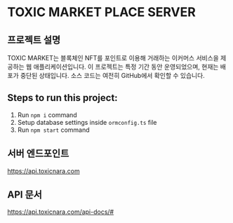 # TOXIC MARKET PLACE SERVER

## 프로젝트 설명

TOXIC MARKET는 블록체인 NFT를 포인트로 이용해 거래하는 이커머스 서비스을 제공하는 웹 애플리케이션입니다. 이 프로젝트는 특정 기간 동안 운영되었으며, 현재는 배포가 중단된 상태입니다. 소스 코드는 여전히 GitHub에서 확인할 수 있습니다.

## Steps to run this project:

1. Run `npm i` command
2. Setup database settings inside `ormconfig.ts` file
3. Run `npm start` command

## 서버 엔드포인트

https://api.toxicnara.com

## API 문서

https://api.toxicnara.com/api-docs/#
